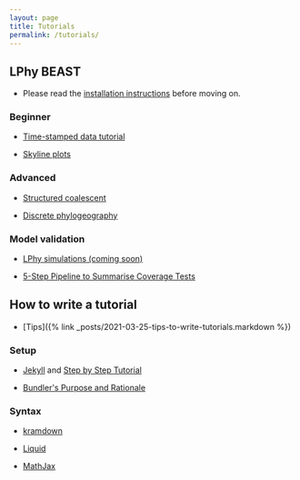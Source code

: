 ```yaml
---
layout: page
title: Tutorials
permalink: /tutorials/
---
```


## LPhy BEAST

* Please read the [installation instructions](setup.md) before moving on.

### Beginner

* [Time-stamped data tutorial](tutorials/time-stamped-data.md)

* [Skyline plots](tutorials/skyline-plots.md)

### Advanced

* [Structured coalescent](tutorials/structured-coalescent.md)

* [Discrete phylogeography](tutorials/discrete-phylogeography.md)

### Model validation

* [LPhy simulations (coming soon)]()

* [5-Step Pipeline to Summarise Coverage Tests](https://github.com/walterxie/TraceR/blob/master/examples/Pipeline.md)


## How to write a tutorial 

* [Tips]({% link _posts/2021-03-25-tips-to-write-tutorials.markdown %})

### Setup

* [Jekyll](https://jekyllrb.com/docs/) and [Step by Step Tutorial](https://jekyllrb.com/docs/step-by-step/01-setup/)

* [Bundler's Purpose and Rationale](https://bundler.io/rationale.html)

### Syntax

* [kramdown](https://kramdown.gettalong.org/syntax.html)

* [Liquid](https://shopify.github.io/liquid/basics/introduction/)

* [MathJax](http://docs.mathjax.org/en/latest/input/tex/index.html)




